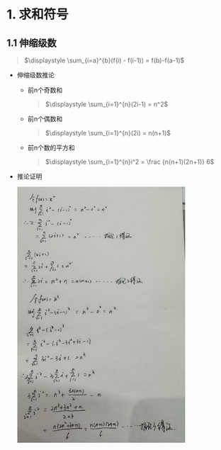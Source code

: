 # 1. 求和符号

## 1.1 伸缩级数

> $\displaystyle \sum_{i=a}^{b}(f(i) - f(i-1)) = f(b)-f(a-1)$

- 伸缩级数推论

    - 前n个奇数和

        > $\displaystyle \sum_{i=1}^{n}(2i-1) = n^2$

    - 前n个偶数和

        > $\displaystyle \sum_{i=1}^{n}(2i) = n(n+1)$

    - 前n个数的平方和

        > $\displaystyle \sum_{i=1}^{n}i^2 = \frac {n(n+1)(2n+1)} 6$

- 推论证明

    <img src="chap 15 积分.assets/image-20241128111046951.png" alt="image-20241128111046951" style="zoom:67%;" />
